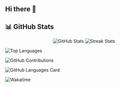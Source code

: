 ## Hi there 👋

<!--
**EproFymed/EproFymed** is a ✨ _special_ ✨ repository because its `README.md` (this file) appears on your GitHub profile.

Here are some ideas to get you started:

- 🔭 I’m currently working on ...
- 🌱 I’m currently learning ...
- 👯 I’m looking to collaborate on ...
- 🤔 I’m looking for help with ...
- 💬 Ask me about ...
- 📫 How to reach me: ...
- 😄 Pronouns: ...
- ⚡ Fun fact: ...
-->

## 📊 GitHub Stats

<p align="center">
  <img src="https://github-readme-stats.vercel.app/api?username=eprofymed&show_icons=true&theme=radical" alt="GitHub Stats" />
  <img src="https://github-readme-streak-stats.herokuapp.com/?user=eprofymed&theme=radical" alt="Streak Stats" />
</p>

  ![Top Languages](https://github-readme-stats.vercel.app/api/top-langs/?username=eprofymed&layout=compact&theme=radical)
  
  ![GitHub Contributions](https://github-readme-activity-graph.cyclic.app/graph?username=eprofymed&theme=react-dark)
  
  ![GitHub Languages Card](https://github-profile-summary-cards.vercel.app/api/cards/most-commit-language?username=eprofymed&theme=github)

  ![Wakatime](https://wakatime.com/badge/user/eprofymed/wakatime.svg)



